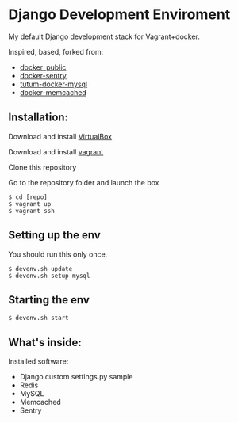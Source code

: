 Django Development Enviroment
=============================

My default Django development stack for Vagrant+docker.



Inspired, based, forked from:
* [docker_public](https://github.com/relateiq/docker_public)
* [docker-sentry](https://github.com/grue/docker-sentry)
* [tutum-docker-mysql](https://github.com/tutumcloud/tutum-docker-mysql)
* [docker-memcached](https://index.docker.io/u/borja/docker-memcached/)

Installation:
-------------

Download and install [VirtualBox](http://www.virtualbox.org/)

Download and install [vagrant](http://vagrantup.com/)

Clone this repository

Go to the repository folder and launch the box

    $ cd [repo]
    $ vagrant up
    $ vagrant ssh

Setting up the env
-------------------

You should run this only once.

    $ devenv.sh update
    $ devenv.sh setup-mysql


Starting the env
-----------------

    $ devenv.sh start


What's inside:
--------------

Installed software:

* Django custom settings.py sample
* Redis
* MySQL
* Memcached
* Sentry
